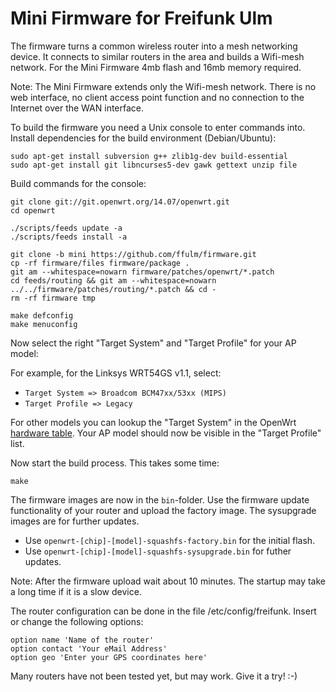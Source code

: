 Mini Firmware for Freifunk Ulm
==============================

The firmware turns a common wireless router into a mesh networking device.
It connects to similar routers in the area and builds a Wifi-mesh network.
For the Mini Firmware 4mb flash and 16mb memory required.

Note: The Mini Firmware extends only the Wifi-mesh network.
There is no web interface, no client access point function and
no connection to the Internet over the WAN interface.

To build the firmware you need a Unix console to enter commands into.
Install dependencies for the build environment (Debian/Ubuntu):

    sudo apt-get install subversion g++ zlib1g-dev build-essential
    sudo apt-get install git libncurses5-dev gawk gettext unzip file

Build commands for the console:

    git clone git://git.openwrt.org/14.07/openwrt.git
    cd openwrt
    
    ./scripts/feeds update -a
    ./scripts/feeds install -a
    
    git clone -b mini https://github.com/ffulm/firmware.git
    cp -rf firmware/files firmware/package .
    git am --whitespace=nowarn firmware/patches/openwrt/*.patch
    cd feeds/routing && git am --whitespace=nowarn ../../firmware/patches/routing/*.patch && cd -
    rm -rf firmware tmp
    
    make defconfig
    make menuconfig

Now select the right "Target System" and "Target Profile" for your AP model:

For example, for the Linksys WRT54GS v1.1, select:
* `Target System => Broadcom BCM47xx/53xx (MIPS)`
* `Target Profile => Legacy`

For other models you can lookup the "Target System" in the OpenWrt
[hardware table](http://wiki.openwrt.org/toh/start). Your AP model
should now be visible in the "Target Profile" list.

Now start the build process. This takes some time:

    make

The firmware images are now in the `bin`-folder. Use the firmware update
functionality of your router and upload the factory image. The sysupgrade
images are for further updates.

* Use `openwrt-[chip]-[model]-squashfs-factory.bin` for the initial flash.
* Use `openwrt-[chip]-[model]-squashfs-sysupgrade.bin` for futher updates.

Note: After the firmware upload wait about 10 minutes.
The startup may take a long time if it is a slow device.

The router configuration can be done in the file /etc/config/freifunk.
Insert or change the following options:

    option name 'Name of the router'
    option contact 'Your eMail Address'
    option geo 'Enter your GPS coordinates here'

Many routers have not been tested yet, but may work.
Give it a try! :-)
